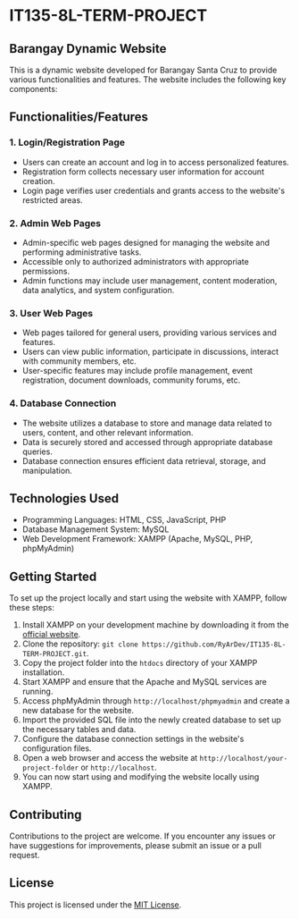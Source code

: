 # IT135-8L-TERM-PROJECT

## Barangay Dynamic Website

This is a dynamic website developed for Barangay Santa Cruz to provide various functionalities and features. The website includes the following key components:

## Functionalities/Features

### 1. Login/Registration Page

- Users can create an account and log in to access personalized features.
- Registration form collects necessary user information for account creation.
- Login page verifies user credentials and grants access to the website's restricted areas.

### 2. Admin Web Pages

- Admin-specific web pages designed for managing the website and performing administrative tasks.
- Accessible only to authorized administrators with appropriate permissions.
- Admin functions may include user management, content moderation, data analytics, and system configuration.

### 3. User Web Pages

- Web pages tailored for general users, providing various services and features.
- Users can view public information, participate in discussions, interact with community members, etc.
- User-specific features may include profile management, event registration, document downloads, community forums, etc.

### 4. Database Connection

- The website utilizes a database to store and manage data related to users, content, and other relevant information.
- Data is securely stored and accessed through appropriate database queries.
- Database connection ensures efficient data retrieval, storage, and manipulation.

## Technologies Used

- Programming Languages: HTML, CSS, JavaScript, PHP
- Database Management System: MySQL
- Web Development Framework: XAMPP (Apache, MySQL, PHP, phpMyAdmin)

## Getting Started

To set up the project locally and start using the website with XAMPP, follow these steps:

1. Install XAMPP on your development machine by downloading it from the [official website](https://www.apachefriends.org/index.html).
2. Clone the repository: `git clone https://github.com/RyArDev/IT135-8L-TERM-PROJECT.git`.
3. Copy the project folder into the `htdocs` directory of your XAMPP installation.
4. Start XAMPP and ensure that the Apache and MySQL services are running.
5. Access phpMyAdmin through `http://localhost/phpmyadmin` and create a new database for the website.
6. Import the provided SQL file into the newly created database to set up the necessary tables and data.
7. Configure the database connection settings in the website's configuration files.
8. Open a web browser and access the website at `http://localhost/your-project-folder` or `http://localhost`.
9. You can now start using and modifying the website locally using XAMPP.

## Contributing

Contributions to the project are welcome. If you encounter any issues or have suggestions for improvements, please submit an issue or a pull request.

## License

This project is licensed under the [MIT License](LICENSE).